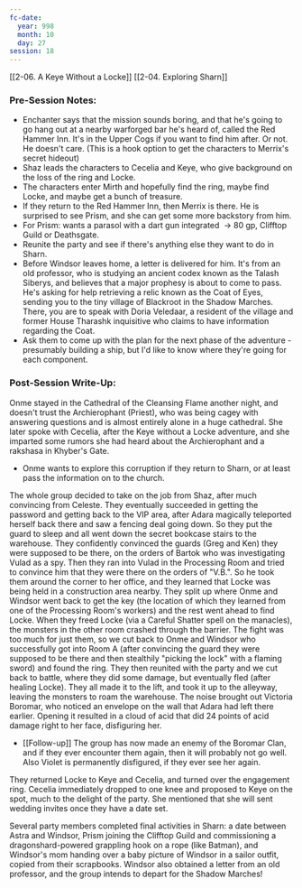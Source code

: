 ```yaml
---
fc-date:
  year: 998
  month: 10
  day: 27
session: 18
---
```

[[2-06. A Keye Without a Locke]] [[2-04. Exploring Sharn]]

### Pre-Session Notes:

* Enchanter says that the mission sounds boring, and that he's going to go hang out at a nearby warforged bar he's heard of, called the Red Hammer Inn. It's in the Upper Cogs if you want to find him after. Or not. He doesn't care. (This is a hook option to get the characters to Merrix's secret hideout)
* Shaz leads the characters to Cecelia and Keye, who give background on the loss of the ring and Locke.
* The characters enter Mirth and hopefully find the ring, maybe find Locke, and maybe get a bunch of treasure.
* If they return to the Red Hammer Inn, then Merrix is there. He is surprised to see Prism, and she can get some more backstory from him.
* For Prism: wants a parasol with a dart gun integrated  -> 80 gp, Clifftop Guild or Deathsgate.
* Reunite the party and see if there's anything else they want to do in Sharn.
* Before Windsor leaves home, a letter is delivered for him. It's from an old professor, who is studying an ancient codex known as the Talash Siberys, and believes that a major prophesy is about to come to pass. He's asking for help retrieving a relic known as the Coat of Eyes, sending you to the tiny village of Blackroot in the Shadow Marches. There, you are to speak with Doria Veledaar, a resident of the village and former House Tharashk inquisitive who claims to have information regarding the Coat.
* Ask them to come up with the plan for the next phase of the adventure - presumably building a ship, but I'd like to know where they're going for each component.

### Post-Session Write-Up:

Onme stayed in the Cathedral of the Cleansing Flame another night, and doesn't trust the Archierophant (Priest), who was being cagey with answering questions and is almost entirely alone in a huge cathedral. She later spoke with Cecelia, after the Keye without a Locke adventure, and she imparted some rumors she had heard about the Archierophant and a rakshasa in Khyber's Gate.
* Onme wants to explore this corruption if they return to Sharn, or at least pass the information on to the church.

The whole group decided to take on the job from Shaz, after much convincing from Celeste. They eventually succeeded in getting the password and getting back to the VIP area, after Adara magically teleported herself back there and saw a fencing deal going down. So they put the guard to sleep and all went down the secret bookcase stairs to the warehouse. They confidently convinced the guards (Greg and Ken) they were supposed to be there, on the orders of Bartok who was investigating Vulad as a spy. Then they ran into Vulad in the Processing Room and tried to convince him that they were there on the orders of "V.B.". So he took them around the corner to her office, and they learned that Locke was being held in a construction area nearby. They split up where Onme and Windsor went back to get the key (the location of which they learned from one of the Processing Room's workers) and the rest went ahead to find Locke. When they freed Locke (via a Careful Shatter spell on the manacles), the monsters in the other room crashed through the barrier. The fight was too much for just them, so we cut back to Onme and Windsor who successfully got into Room A (after convincing the guard they were supposed to be there and then stealthily "picking the lock" with a flaming sword) and found the ring. They then reunited with the party and we cut back to battle, where they did some damage, but eventually fled (after healing Locke). They all made it to the lift, and took it up to the alleyway, leaving the monsters to roam the warehouse. The noise brought out Victoria Boromar, who noticed an envelope on the wall that Adara had left there earlier. Opening it resulted in a cloud of acid that did 24 points of acid damage right to her face, disfiguring her.

* [[Follow-up]] The group has now made an enemy of the Boromar Clan, and if they ever encounter them again, then it will probably not go well. Also Violet is permanently disfigured, if they ever see her again.

They returned Locke to Keye and Cecelia, and turned over the engagement ring. Cecelia immediately dropped to one knee and proposed to Keye on the spot, much to the delight of the party. She mentioned that she will sent wedding invites once they have a date set.

Several party members completed final activities in Sharn: a date between Astra and Windsor, Prism joining the Clifftop Guild and commissioning a dragonshard-powered grappling hook on a rope (like Batman), and Windsor's mom handing over a baby picture of Windsor in a sailor outfit, copied from their scrapbooks. Windsor also obtained a letter from an old professor, and the group intends to depart for the Shadow Marches!
